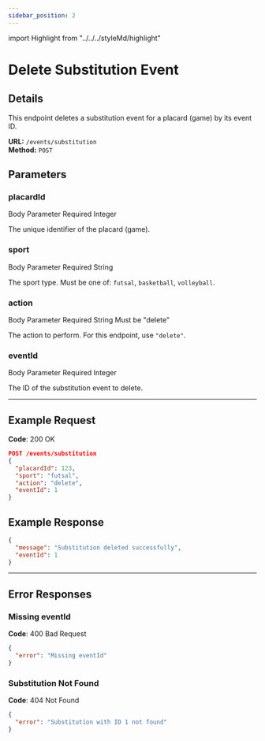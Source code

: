 ```yaml
---
sidebar_position: 2
---
```

import Highlight from "../../../styleMd/highlight"

# Delete Substitution Event

## Details

This endpoint deletes a substitution event for a placard (game) by its event ID.

**URL:** `/events/substitution`  
**Method:** `POST`  

## Parameters

### placardId
<Highlight level="info">Body Parameter</Highlight>
<Highlight level="danger">Required</Highlight>
<Highlight level="note">Integer</Highlight>

The unique identifier of the placard (game).

### sport
<Highlight level="info">Body Parameter</Highlight>
<Highlight level="danger">Required</Highlight>
<Highlight level="note">String</Highlight>

The sport type. Must be one of: `futsal`, `basketball`, `volleyball`.

### action
<Highlight level="info">Body Parameter</Highlight>
<Highlight level="danger">Required</Highlight>
<Highlight level="note">String</Highlight>
<Highlight level="caution" inline>Must be "delete"</Highlight>

The action to perform. For this endpoint, use `"delete"`.

### eventId
<Highlight level="info">Body Parameter</Highlight>
<Highlight level="danger">Required</Highlight>
<Highlight level="note">Integer</Highlight>

The ID of the substitution event to delete.

---

## Example Request

**Code**: <Highlight level="success" inline>200 OK</Highlight>

```json
POST /events/substitution
{
  "placardId": 123,
  "sport": "futsal",
  "action": "delete",
  "eventId": 1
}
```

## Example Response

```json
{
  "message": "Substitution deleted successfully",
  "eventId": 1
}
```

---

## Error Responses

### Missing eventId

**Code**: <Highlight level="danger" inline>400 Bad Request</Highlight>

```json
{
  "error": "Missing eventId"
}
```

### Substitution Not Found

**Code**: <Highlight level="danger" inline>404 Not Found</Highlight>

```json
{
  "error": "Substitution with ID 1 not found"
}
```
